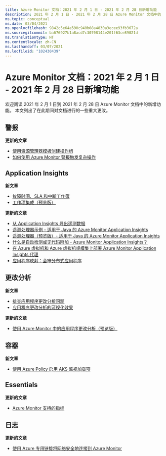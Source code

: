 ```yaml
---
title: Azure Monitor 文档：2021 年 2 月 1 日 - 2021 年 2 月 28 日新增功能
description: 2021 年 2 月 1 日 - 2021 年 2 月 28 日 Azure Monitor 文档中的新增功能。
ms.topic: conceptual
ms.date: 03/04/2021
ms.openlocfilehash: 9842c5e64a590c940b08a4830a3ecee93fb3672a
ms.sourcegitcommit: ba676927b1a8acd7c30708144e201f63ce89021d
ms.translationtype: HT
ms.contentlocale: zh-CN
ms.lasthandoff: 03/07/2021
ms.locfileid: "102430439"
---
```

# <a name="azure-monitor-docs-whats-new-for-february-1-2021---february-28-2021"></a>Azure Monitor 文档：2021 年 2 月 1 日 - 2021 年 2 月 28 日新增功能

欢迎阅读 2021 年 2 月 1 日到 2021 年 2 月 28 日 Azure Monitor 文档中的新增功能。 本文列出了在此期间对文档进行的一些重大更改。

## <a name="alerts"></a>警报

**更新的文章**

- [使用资源管理器模板创建操作组](./alerts/action-groups-create-resource-manager-template.md)
- [如何使用 Azure Monitor 警报触发复杂操作](./alerts/action-groups-logic-app.md)

## <a name="application-insights"></a>Application Insights

**新文章**

- [故障时间、SLA 和中断工作簿](./app/sla-report.md)
- [工作项集成（预览版）](./app/work-item-integration.md)

**更新的文章**

- [从 Application Insights 导出遥测数据](./app/export-telemetry.md)
- [遥测处理器示例 - 适用于 Java 的 Azure Monitor Application Insights](./app/java-standalone-telemetry-processors-examples.md)
- [遥测处理器（预览版）- 适用于 Java 的 Azure Monitor Application Insights](./app/java-standalone-telemetry-processors.md)
- [什么是自动检测或无代码附加 - Azure Monitor Application Insights？](./app/codeless-overview.md)
- [在 Azure 虚拟机和 Azure 虚拟机规模集上部署 Azure Monitor Application Insights 代理](./app/azure-vm-vmss-apps.md)
- [应用程序映射：会审分布式应用程序](./app/app-map.md)

## <a name="change-analysis"></a>更改分析

**新文章**

- [排查应用程序更改分析问题](./app/change-analysis-troubleshoot.md)
- [应用程序更改分析的可视化效果](./app/change-analysis-visualizations.md)

**更新的文章**

- [使用 Azure Monitor 中的应用程序更改分析（预览版）](./app/change-analysis.md)

## <a name="containers"></a>容器

**新文章**

- [使用 Azure Policy 启用 AKS 监视加载项](./containers/container-insights-enable-aks-policy.md)

## <a name="essentials"></a>Essentials

**更新的文章**

- [Azure Monitor 支持的指标](./essentials/metrics-supported.md)


## <a name="logs"></a>日志

**更新的文章**

- [使用 Azure 专用链接将网络安全地连接到 Azure Monitor](./logs/private-link-security.md)


